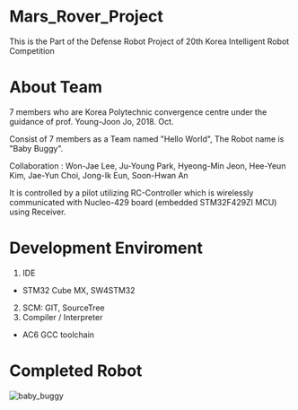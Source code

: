 # Mars_Rover_Project

This is the Part of the Defense Robot Project of 20th Korea Intelligent Robot Competition 

# About Team

7 members who are Korea Polytechnic convergence centre under the guidance of prof. Young-Joon Jo, 2018. Oct.

Consist of 7 members as a Team named "Hello World", The Robot name is "Baby Buggy".

Collaboration : Won-Jae Lee, Ju-Young Park, Hyeong-Min Jeon, Hee-Yeun Kim, Jae-Yun Choi, Jong-Ik Eun, Soon-Hwan An


It is controlled by a pilot utilizing RC-Controller which is wirelessly communicated with Nucleo-429 board (embedded STM32F429ZI MCU) using Receiver.

# Development Enviroment
1. IDE
- STM32 Cube MX, SW4STM32
2. SCM: GIT, SourceTree
3. Compiler / Interpreter
- AC6 GCC toolchain

# Completed Robot
![baby_buggy](https://user-images.githubusercontent.com/36121225/46571022-8fdb4200-c9a8-11e8-81ae-7f5229fb6037.PNG)
